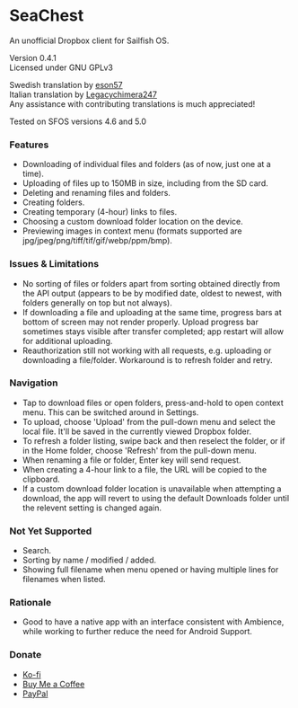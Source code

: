 # SeaChest
An unofficial Dropbox client for Sailfish OS.

Version 0.4.1
<br>Licensed under GNU GPLv3

Swedish translation by [eson57](https://github.com/eson57)
<br>Italian translation by [Legacychimera247](https://github.com/Legacychimera247)
<br>Any assistance with contributing translations is much appreciated!

Tested on SFOS versions 4.6 and 5.0

<h3>Features</h3>

- Downloading of individual files and folders (as of now, just one at a time).
- Uploading of files up to 150MB in size, including from the SD card.
- Deleting and renaming files and folders.
- Creating folders.
- Creating temporary (4-hour) links to files.
- Choosing a custom download folder location on the device.
- Previewing images in context menu (formats supported are jpg/jpeg/png/tiff/tif/gif/webp/ppm/bmp).

<h3>Issues & Limitations</h3>

- No sorting of files or folders apart from sorting obtained directly from the API output (appears to be by modified date, oldest to newest, with folders generally on top but not always).
- If downloading a file and uploading at the same time, progress bars at bottom of screen may not render properly. Upload progress bar sometimes stays visible after transfer completed; app restart will allow for additional uploading.
- Reauthorization still not working with all requests, e.g. uploading or downloading a file/folder. Workaround is to refresh folder and retry.

<h3>Navigation</h3>

- Tap to download files or open folders, press-and-hold to open context menu. This can be switched around in Settings.
- To upload, choose 'Upload' from the pull-down menu and select the local file. It'll be saved in the currently viewed Dropbox folder.
- To refresh a folder listing, swipe back and then reselect the folder, or if in the Home folder, choose 'Refresh' from the pull-down menu.
- When renaming a file or folder, Enter key will send request.
- When creating a 4-hour link to a file, the URL will be copied to the clipboard.
- If a custom download folder location is unavailable when attempting a download, the app will revert to using the default Downloads folder until the relevent setting is changed again.

<h3>Not Yet Supported</h3>

- Search.
- Sorting by name / modified / added.
- Showing full filename when menu opened or having multiple lines for filenames when listed.

<h3>Rationale</h3>

- Good to have a native app with an interface consistent with Ambience, while working to further reduce the need for Android Support.

<h3>Donate</h3>

- <a href="https://ko-fi.com/mjebdev">Ko-fi</a>
- <a href="https://buymeacoffee.com/mjebdev">Buy Me a Coffee</a>
- <a href="https://paypal.me/mjebdev">PayPal</a>
